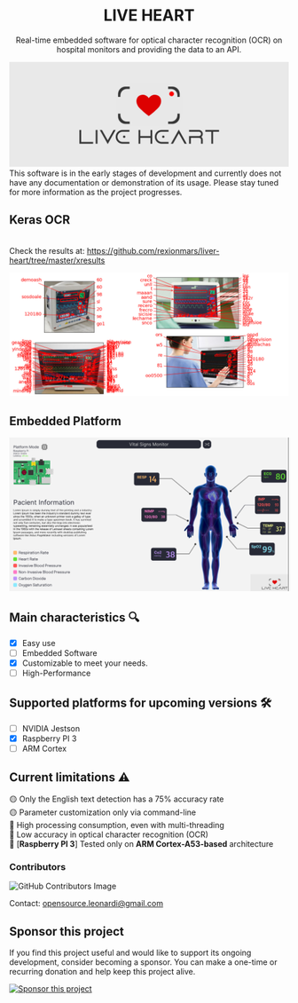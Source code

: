 <div align=center>
  <h1 align=center>LIVE HEART</h1>
  <p align=center>Real-time embedded software for optical character recognition (OCR) on hospital monitors and providing the data to an API.</p>
</div>
<img src="thumbnail-git/logo.jpg" alt="Snake logo">
<!--
## OCR Basic Archtecture
<img src="thumbnail-git/ocr.png" alt="Snake logo">

## Basic Multithread Archtecture
<img src="thumbnail-git/arch.png" alt="Snake logo">

## Basic Archtecture API
<img src="thumbnail-git/api.png" alt="Snake logo">
-->
This software is in the early stages of development and currently does not have any documentation or demonstration of its usage. Please stay tuned for more information as the project progresses.


## Keras OCR
<br>Check the results at: https://github.com/rexionmars/liver-heart/tree/master/xresults

<img src="thumbnail-git/keras.jpg" alt="Snake logo">

## Embedded Platform
<img src="thumbnail-git/platform.png" alt="Snake logo">

## Main characteristics 🔍
- [x] Easy use
- [ ] Embedded Software
- [x] Customizable to meet your needs.
- [ ] High-Performance
## Supported platforms for upcoming versions 🛠
- [ ] NVIDIA Jestson
- [x] Raspberry PI 3
- [ ] ARM Cortex
## Current limitations ⚠️
🟡 Only the English text detection has a 75% accuracy rate<br>
🟡 Parameter customization only via command-line<br>
🔴 High processing consumption, even with multi-threading<br>
🔴 Low accuracy in optical character recognition (OCR)<br>
🔴 [**Raspberry PI 3**] Tested only on **ARM Cortex-A53-based** architecture

### Contributors
![GitHub Contributors Image](https://contrib.rocks/image?repo=rexionmars/liver-heart)

Contact: [opensource.leonardi@gmail.com](mailto:opensource.leonardi@gmail.com)

## Sponsor this project

If you find this project useful and would like to support its ongoing development, consider becoming a sponsor. You can make a one-time or recurring donation and help keep this project alive.

[![Sponsor this project](https://img.shields.io/badge/GitHub%20Sponsors-Sponsor%20this%20project-red.svg)](https://github.com/sponsors/rexionmars)

